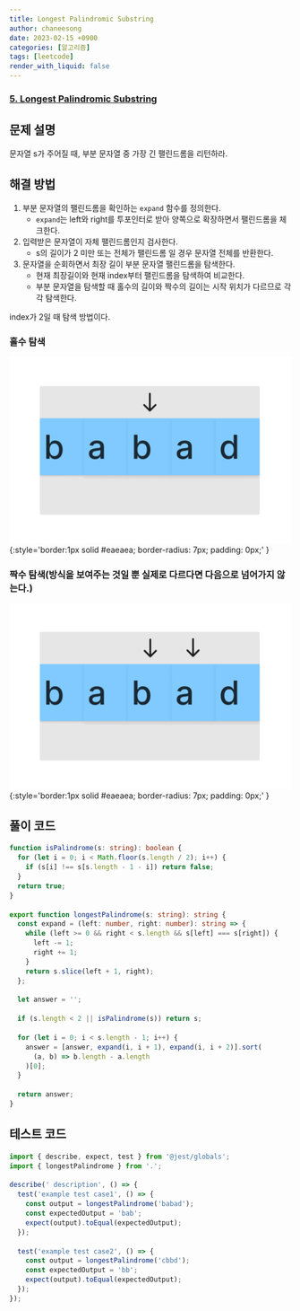 ```yaml
---
title: Longest Palindromic Substring
author: chaneesong
date: 2023-02-15 +0900
categories: [알고리즘]
tags: [leetcode]
render_with_liquid: false
---
```


### [5. Longest Palindromic Substring](https://leetcode.com/problems/longest-palindromic-substring/description/)

## 문제 설명

문자열 s가 주어질 때, 부분 문자열 중 가장 긴 팰린드롬을 리턴하라.

## 해결 방법

1. 부분 문자열의 팰린드롬을 확인하는 `expand` 함수를 정의한다.
    - `expand`는 left와 right를 투포인터로 받아 양쪽으로 확장하면서 팰린드롬을 체크한다.
2. 입력받은 문자열이 자체 팰린드롬인지 검사한다.
    - s의 길이가 2 미만 또는 전체가 팰린드롬 일 경우 문자열 전체를 반환한다.
3. 문자열을 순회하면서 최장 길이 부분 문자열 팰린드롬을 탐색한다.
    - 현재 최장길이와 현재 index부터 팰린드롬을 탐색하여 비교한다.
    - 부분 문자열을 탐색할 때 홀수의 길이와 짝수의 길이는 시작 위치가 다르므로 각각 탐색한다.

index가 2일 때 탐색 방법이다.  

### 홀수 탐색

![odd](/assets/img/algorithm/longest-palindromic-substring/odd.gif){:style='border:1px solid #eaeaea; border-radius: 7px; padding: 0px;' }

### 짝수 탐색(방식을 보여주는 것일 뿐 실제로 다르다면 다음으로 넘어가지 않는다.)

![even](/assets/img/algorithm/longest-palindromic-substring/even.gif){:style='border:1px solid #eaeaea; border-radius: 7px; padding: 0px;' }

## 풀이 코드

```typescript
function isPalindrome(s: string): boolean {
  for (let i = 0; i < Math.floor(s.length / 2); i++) {
    if (s[i] !== s[s.length - 1 - i]) return false;
  }
  return true;
}

export function longestPalindrome(s: string): string {
  const expand = (left: number, right: number): string => {
    while (left >= 0 && right < s.length && s[left] === s[right]) {
      left -= 1;
      right += 1;
    }
    return s.slice(left + 1, right);
  };

  let answer = '';

  if (s.length < 2 || isPalindrome(s)) return s;

  for (let i = 0; i < s.length - 1; i++) {
    answer = [answer, expand(i, i + 1), expand(i, i + 2)].sort(
      (a, b) => b.length - a.length
    )[0];
  }

  return answer;
}
```

## 테스트 코드

```typescript
import { describe, expect, test } from '@jest/globals';
import { longestPalindrome } from '.';

describe(' description', () => {
  test('example test case1', () => {
    const output = longestPalindrome('babad');
    const expectedOutput = 'bab';
    expect(output).toEqual(expectedOutput);
  });

  test('example test case2', () => {
    const output = longestPalindrome('cbbd');
    const expectedOutput = 'bb';
    expect(output).toEqual(expectedOutput);
  });
});
```
